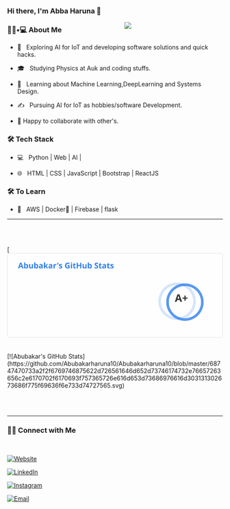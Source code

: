 ### Hi there, I'm Abba Haruna 👋

<img align='right' src="https://media.giphy.com/media/M9gbBd9nbDrOTu1Mqx/giphy.gif" width="230">

<h3> 👨🏻•💻 About Me </h3>



- 🤔 &nbsp; Exploring AI for IoT and developing software solutions and quick hacks.

- 🎓 &nbsp; Studying Physics at Auk and coding stuffs.

- 🌱 &nbsp; Learning about Machine Learning,DeepLearning and Systems Design.

- ✍️ &nbsp; Pursuing AI for IoT as hobbies/software Development.

- 👯 Happy to collaborate with other's.


<h3>🛠 Tech Stack</h3>



- 💻 &nbsp; Python | Web | AI |

- 🌐 &nbsp; HTML | CSS | JavaScript | Bootstrap | ReactJS

<!--

- 🛢 &nbsp; MySQL | MongoDB

- 🔧 &nbsp; Git | Markdown | Selenium | Tidyverse

- 🖥 &nbsp; Illustrator| Photoshop | InDesign

-->



<h3>🛠 To Learn</h3>

- 🔧 &nbsp; AWS | Docker🐳 | Firebase | flask

<hr>



<br/><br/>

[![Abubakar's GitHub Stats](https://github.com/Abubakarharuna10/Abubakarharuna10/blob/master/68747470733a2f2f6769746875622d726561646d652d73746174732e76657263656c2e6170702f6170693f757365726e616d653d73686976616d303131302673686f775f69636f6e733d74727565.svg)

<br/>
[![Abubakar's GitHub Stats](https://github.com/Abubakarharuna10/Abubakarharuna10/blob/master/68747470733a2f2f6769746875622d726561646d652d73746174732e76657263656c2e6170702f6170693f757365726e616d653d73686976616d303131302673686f775f69636f6e733d74727565.svg)

<br/>


<br><br>



<hr>



<h3> 🤝🏻 Connect with Me </h3>

<br>



<p align="center">

<a href="https://shivammalpani.netlify.app/"><img alt="Website" src="https://img.shields.io/badge/shivammalpani.netlify.app-black?style=flat-square&logo=google-chrome"></a>

<a href="https://www.linkedin.com/in/shivam-malpani-47a379198/"><img alt="LinkedIn" src="https://img.shields.io/badge/LinkedIn-Shivam%20Malpani-blue?style=flat-square&logo=linkedin"></a>

<a href="https://www.instagram.com/i__disbalance/"><img alt="Instagram" src="https://img.shields.io/badge/Instagram-i__disbalance-black?style=flat-square&logo=instagram"></a>

<a href="mailto:shivammalpani111@gmail.com"><img alt="Email" src="https://img.shields.io/badge/Email-shivammalpani111@gmail.com-blue?style=flat-square&logo=gmail"></a>

</p>
